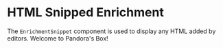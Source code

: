 # HTML Snipped Enrichment

The `EnrichmentSnippet` component is used to display any HTML added by editors. Welcome to Pandora's Box!

